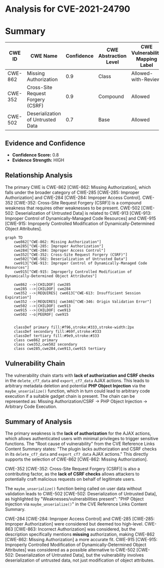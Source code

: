 # Analysis for CVE-2021-24790

# Summary
| CWE ID | CWE Name | Confidence | CWE Abstraction Level | CWE Vulnerability Mapping Label | CWE-Vulnerability Mapping Notes |
|---|---|---|---|---|---|
| CWE-862 | Missing Authorization | 0.9 | Class | Allowed-with-Review | Primary CWE |
| CWE-352 | Cross-Site Request Forgery (CSRF) | 0.9 | Compound | Allowed | Secondary Candidate |
| CWE-502 | Deserialization of Untrusted Data | 0.7 | Base | Allowed | Secondary Candidate |

## Evidence and Confidence

*   **Confidence Score:** 0.8
*   **Evidence Strength:** HIGH

## Relationship Analysis
The primary CWE is CWE-862 [CWE-862: Missing Authorization], which falls under the broader category of CWE-285 [CWE-285: Improper Authorization] and CWE-284 [CWE-284: Improper Access Control]. CWE-352 [CWE-352: Cross-Site Request Forgery (CSRF)] is a compound weakness that requires other weaknesses to be present. CWE-502 [CWE-502: Deserialization of Untrusted Data] is related to CWE-913 [CWE-913: Improper Control of Dynamically-Managed Code Resources] and CWE-915 [CWE-915: Improperly Controlled Modification of Dynamically-Determined Object Attributes].
```mermaid
graph TD
    cwe862["CWE-862: Missing Authorization"]
    cwe285["CWE-285: Improper Authorization"]
    cwe284["CWE-284: Improper Access Control"]
    cwe352["CWE-352: Cross-Site Request Forgery (CSRF)"]
    cwe502["CWE-502: Deserialization of Untrusted Data"]
    cwe913["CWE-913: Improper Control of Dynamically-Managed Code Resources"]
    cwe915["CWE-915: Improperly Controlled Modification of Dynamically-Determined Object Attributes"]

    cwe862 -->|CHILDOF| cwe285
    cwe285 -->|CHILDOF| cwe284
    cwe352 -->|REQUIRES| cwe613["CWE-613: Insufficient Session Expiration"]
    cwe352 -->|REQUIRES| cwe346["CWE-346: Origin Validation Error"]
    cwe502 -->|CHILDOF| cwe913
    cwe915 -->|CHILDOF| cwe913
    cwe502 --o|PEEROF| cwe915
    

    classDef primary fill:#f96,stroke:#333,stroke-width:2px
    classDef secondary fill:#69f,stroke:#333
    classDef tertiary fill:#9e9,stroke:#333
    class cwe862 primary
    class cwe352,cwe502 secondary
    class cwe285,cwe284,cwe913,cwe915 tertiary
```

## Vulnerability Chain
The vulnerability chain starts with **lack of authorization and CSRF checks** in the `delete_cf7_data` and `export_cf7_data` AJAX actions. This leads to arbitrary metadata deletion and potential **PHP Object Injection** via the `maybe_unserialize()` function, which in turn could lead to arbitrary code execution if a suitable gadget chain is present. The chain can be represented as: Missing Authorization/CSRF -> PHP Object Injection -> Arbitrary Code Execution.

## Summary of Analysis
The primary weakness is the **lack of authorization** for the AJAX actions, which allows authenticated users with minimal privileges to trigger sensitive functions. The "Root cause of vulnerability" from the CVE Reference Links Content Summary states: "The plugin lacks authorization and CSRF checks in its `delete_cf7_data` and `export_cf7_data` AJAX actions." This directly supports the selection of CWE-862 [CWE-862: Missing Authorization].

CWE-352 [CWE-352: Cross-Site Request Forgery (CSRF)] is also a contributing factor, as the **lack of CSRF checks** allows attackers to potentially craft malicious requests on behalf of legitimate users.

The `maybe_unserialize()` function being called on user data without validation leads to CWE-502 [CWE-502: Deserialization of Untrusted Data], as highlighted by "Weaknesses/vulnerabilities present": "PHP Object Injection via `maybe_unserialize()`" in the CVE Reference Links Content Summary.

CWE-284 [CWE-284: Improper Access Control] and CWE-285 [CWE-285: Improper Authorization] were considered but deemed too high-level. CWE-863 [CWE-863: Incorrect Authorization] was considered, but the description specifically mentions **missing** authorization, making CWE-862 [CWE-862: Missing Authorization] a more accurate fit. CWE-915 [CWE-915: Improperly Controlled Modification of Dynamically-Determined Object Attributes] was considered as a possible alternative to CWE-502 [CWE-502: Deserialization of Untrusted Data], but the vulnerability involves deserialization of untrusted data, not just modification of object attributes.
